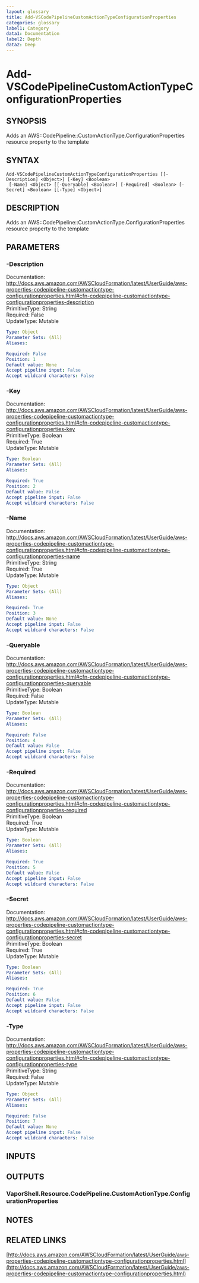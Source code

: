 ```yaml
---
layout: glossary
title: Add-VSCodePipelineCustomActionTypeConfigurationProperties
categories: glossary
label1: Category
data1: Documentation
label2: Depth
data2: Deep
---
```


# Add-VSCodePipelineCustomActionTypeConfigurationProperties

## SYNOPSIS
Adds an AWS::CodePipeline::CustomActionType.ConfigurationProperties resource property to the template

## SYNTAX

```
Add-VSCodePipelineCustomActionTypeConfigurationProperties [[-Description] <Object>] [-Key] <Boolean>
 [-Name] <Object> [[-Queryable] <Boolean>] [-Required] <Boolean> [-Secret] <Boolean> [[-Type] <Object>]
```

## DESCRIPTION
Adds an AWS::CodePipeline::CustomActionType.ConfigurationProperties resource property to the template

## PARAMETERS

### -Description
Documentation: http://docs.aws.amazon.com/AWSCloudFormation/latest/UserGuide/aws-properties-codepipeline-customactiontype-configurationproperties.html#cfn-codepipeline-customactiontype-configurationproperties-description    
PrimitiveType: String    
Required: False    
UpdateType: Mutable

```yaml
Type: Object
Parameter Sets: (All)
Aliases: 

Required: False
Position: 1
Default value: None
Accept pipeline input: False
Accept wildcard characters: False
```

### -Key
Documentation: http://docs.aws.amazon.com/AWSCloudFormation/latest/UserGuide/aws-properties-codepipeline-customactiontype-configurationproperties.html#cfn-codepipeline-customactiontype-configurationproperties-key    
PrimitiveType: Boolean    
Required: True    
UpdateType: Mutable

```yaml
Type: Boolean
Parameter Sets: (All)
Aliases: 

Required: True
Position: 2
Default value: False
Accept pipeline input: False
Accept wildcard characters: False
```

### -Name
Documentation: http://docs.aws.amazon.com/AWSCloudFormation/latest/UserGuide/aws-properties-codepipeline-customactiontype-configurationproperties.html#cfn-codepipeline-customactiontype-configurationproperties-name    
PrimitiveType: String    
Required: True    
UpdateType: Mutable

```yaml
Type: Object
Parameter Sets: (All)
Aliases: 

Required: True
Position: 3
Default value: None
Accept pipeline input: False
Accept wildcard characters: False
```

### -Queryable
Documentation: http://docs.aws.amazon.com/AWSCloudFormation/latest/UserGuide/aws-properties-codepipeline-customactiontype-configurationproperties.html#cfn-codepipeline-customactiontype-configurationproperties-queryable    
PrimitiveType: Boolean    
Required: False    
UpdateType: Mutable

```yaml
Type: Boolean
Parameter Sets: (All)
Aliases: 

Required: False
Position: 4
Default value: False
Accept pipeline input: False
Accept wildcard characters: False
```

### -Required
Documentation: http://docs.aws.amazon.com/AWSCloudFormation/latest/UserGuide/aws-properties-codepipeline-customactiontype-configurationproperties.html#cfn-codepipeline-customactiontype-configurationproperties-required    
PrimitiveType: Boolean    
Required: True    
UpdateType: Mutable

```yaml
Type: Boolean
Parameter Sets: (All)
Aliases: 

Required: True
Position: 5
Default value: False
Accept pipeline input: False
Accept wildcard characters: False
```

### -Secret
Documentation: http://docs.aws.amazon.com/AWSCloudFormation/latest/UserGuide/aws-properties-codepipeline-customactiontype-configurationproperties.html#cfn-codepipeline-customactiontype-configurationproperties-secret    
PrimitiveType: Boolean    
Required: True    
UpdateType: Mutable

```yaml
Type: Boolean
Parameter Sets: (All)
Aliases: 

Required: True
Position: 6
Default value: False
Accept pipeline input: False
Accept wildcard characters: False
```

### -Type
Documentation: http://docs.aws.amazon.com/AWSCloudFormation/latest/UserGuide/aws-properties-codepipeline-customactiontype-configurationproperties.html#cfn-codepipeline-customactiontype-configurationproperties-type    
PrimitiveType: String    
Required: False    
UpdateType: Mutable

```yaml
Type: Object
Parameter Sets: (All)
Aliases: 

Required: False
Position: 7
Default value: None
Accept pipeline input: False
Accept wildcard characters: False
```

## INPUTS

## OUTPUTS

### VaporShell.Resource.CodePipeline.CustomActionType.ConfigurationProperties

## NOTES

## RELATED LINKS

[http://docs.aws.amazon.com/AWSCloudFormation/latest/UserGuide/aws-properties-codepipeline-customactiontype-configurationproperties.html](http://docs.aws.amazon.com/AWSCloudFormation/latest/UserGuide/aws-properties-codepipeline-customactiontype-configurationproperties.html)

